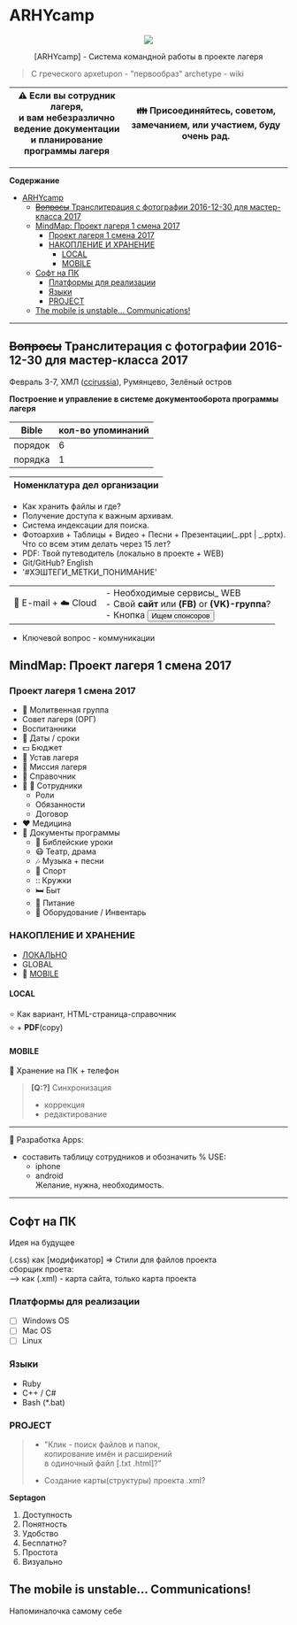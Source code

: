 # ARHYcamp

<p align="center">
  <img src="https://user-images.githubusercontent.com/21124057/48981013-5c33b300-f0e1-11e8-81df-94fc7d39888b.png">
</p>

<p align="center">
  [ARHYcamp] - Система командной работы в проекте лагеря
</p>

> С греческого apxetupon - "первообраз" archetype - wiki

|:warning: Если вы сотрудник лагеря, </br> и вам небезразлично ведение документации </br> и планирование программы лагеря| :family: Присоединяйтесь, советом, замечанием, или участием, буду очень рад.|
|-|-|

---

**Содержание**
<!-- TOC -->

- [ARHYcamp](#arhycamp)
  - [~~Вопросы~~ Транслитерация с фотографии 2016-12-30 для мастер-класса 2017](#%D0%B2%D0%BE%D0%BF%D1%80%D0%BE%D1%81%D1%8B-%D1%82%D1%80%D0%B0%D0%BD%D1%81%D0%BB%D0%B8%D1%82%D0%B5%D1%80%D0%B0%D1%86%D0%B8%D1%8F-%D1%81-%D1%84%D0%BE%D1%82%D0%BE%D0%B3%D1%80%D0%B0%D1%84%D0%B8%D0%B8-2016-12-30-%D0%B4%D0%BB%D1%8F-%D0%BC%D0%B0%D1%81%D1%82%D0%B5%D1%80-%D0%BA%D0%BB%D0%B0%D1%81%D1%81%D0%B0-2017)
  - [MindMap: Проект лагеря 1 смена 2017](#mindmap-%D0%BF%D1%80%D0%BE%D0%B5%D0%BA%D1%82-%D0%BB%D0%B0%D0%B3%D0%B5%D1%80%D1%8F-1-%D1%81%D0%BC%D0%B5%D0%BD%D0%B0-2017)
    - [Проект лагеря 1 смена 2017](#%D0%BF%D1%80%D0%BE%D0%B5%D0%BA%D1%82-%D0%BB%D0%B0%D0%B3%D0%B5%D1%80%D1%8F-1-%D1%81%D0%BC%D0%B5%D0%BD%D0%B0-2017)
    - [НАКОПЛЕНИЕ И ХРАНЕНИЕ](#%D0%BD%D0%B0%D0%BA%D0%BE%D0%BF%D0%BB%D0%B5%D0%BD%D0%B8%D0%B5-%D0%B8-%D1%85%D1%80%D0%B0%D0%BD%D0%B5%D0%BD%D0%B8%D0%B5)
      - [LOCAL](#local)
      - [MOBILE](#mobile)
  - [Софт на ПК](#%D1%81%D0%BE%D1%84%D1%82-%D0%BD%D0%B0-%D0%BF%D0%BA)
    - [Платформы для реализации](#%D0%BF%D0%BB%D0%B0%D1%82%D1%84%D0%BE%D1%80%D0%BC%D1%8B-%D0%B4%D0%BB%D1%8F-%D1%80%D0%B5%D0%B0%D0%BB%D0%B8%D0%B7%D0%B0%D1%86%D0%B8%D0%B8)
    - [Языки](#%D1%8F%D0%B7%D1%8B%D0%BA%D0%B8)
    - [PROJECT](#project)
  - [The mobile is unstable... Communications!](#the-mobile-is-unstable-communications)

<!-- /TOC -->

---

## ~~Вопросы~~ Транслитерация с фотографии 2016-12-30 для мастер-класса 2017

Февраль 3-7, ХМЛ ([ccirussia](http://ccirussia.org/?privet-iz-protvino&user=Vladimir-Pavlychev&source=https://github.com/KeyJoo/ARHYcamp)), Румянцево, Зелёный остров

**Построение и управление в системе документооборота программы лагеря**

|Bible| кол-во упоминаний|
|-|-|
|порядок|6|
|порядка|1|

|Номенклатура дел организации|
|-|

- Как хранить файлы и где?
- Получение доступа к важным архивам.
- Система индексации для поиска.
- Фотоархив + Таблицы + Видео + Песни + Презентации(_.ppt | _.pptx). Что со всем этим делать через 15 лет?
- PDF: Твой путеводитель (локально в проекте + WEB)
- Git/GitHub? English
- '#ХЭШТЕГИ_МЕТКИ_ПОНИМАНИЕ'

|                                |                                                                                                                                   |
| ------------------------------ | --------------------------------------------------------------------------------------------------------------------------------- |
| :email: E-mail + :cloud: Cloud | - Необходимые сервисы\_ WEB </br> - Свой **сайт** или **(FB)** or **(VK)-группа**? </br> - Кнопка <button>Ищем спонсоров</button> |

- Ключевой вопрос - коммуникации

## MindMap: Проект лагеря 1 смена 2017

### Проект лагеря 1 смена 2017

- :pray: Молитвенная группа
- Совет лагеря (ОРГ)
- Воспитанники
- :calendar: Даты / сроки
- :dollar: Бюджет
- :book: Устав лагеря
- :dart: Миссия лагеря
- :notebook: Справочник
- :man: :woman: Сотрудники
  - Роли
  - Обязанности
  - Договор
- :heart: Медицина
- :notebook: Документы программы
  - :scroll: Библейские уроки
  - :mask: Театр, драма
  - :notes: Музыка + песни
  - :football: Спорт
  - :: Кружки
  - :bed: Быт
  - :tea: Питание
  - :wrench: Оборудование / Инвентарь

### НАКОПЛЕНИЕ И ХРАНЕНИЕ

- [ЛОКАЛЬНО](#local)
- GLOBAL
- :iphone: [MOBILE](#mobile)

#### LOCAL

:star: Как вариант, HTML-страница-справочник  
:star: + **PDF**(copy)

#### MOBILE

:iphone: Хранение на ПК + телефон

> **[Q:?]** Синхронизация
>
> - коррекция
> - редактирование

---

:iphone: Разработка Apps:

- составить таблицу сотрудников и обозначить % USE:
  - iphone
  - android  
    Желание, нужна, необходимость.

---

## Софт на ПК

Идея на будущее

(.css) как [модификатор] => Стили для файлов проекта  
сборщик проета:  
--> как (.xml) - карта сайта, только карта проекта

### Платформы для реализации

- [ ] Windows OS
- [ ] Mac OS
- [ ] Linux

### Языки

- Ruby
- C++ / C#
- Bash (*.bat)

### PROJECT

> - "Клик - поиск файлов и папок,  
> копирование имён и расширений  
> в одиночный файл [.txt .html]?"
>
> - Создание карты(структуры) проекта .xml?

**Septagon**

1. Доступность
2. Понятность
3. Удобство
4. Бесплатно?
5. Простота
6. Визуально

## The mobile is unstable... Communications!

Напоминалочка самому себе
